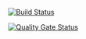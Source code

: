 [![Build Status](https://travis-ci.com/swsnu/swpp2021-team9.svg?branch=main)](https://travis-ci.com/swsnu/swpp2021-team9)

[![Quality Gate Status](https://sonarcloud.io/api/project_badges/measure?project=swsnu_swpp2021-team9&metric=alert_status)](https://sonarcloud.io/dashboard?id=swsnu_swpp2021-team9)